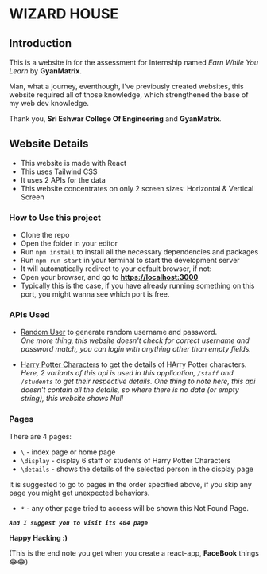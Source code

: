 # WIZARD HOUSE

## Introduction

This is a website in for the assessment for Internship named _Earn While You Learn_ by **GyanMatrix**.

Man, what a journey, eventhough, I've previously created websites, this website required all of those knowledge, which strengthened the base of my web dev knowledge.

Thank you, **Sri Eshwar College Of Engineering** and **GyanMatrix**.

## Website Details

- This website is made with React
- This uses Tailwind CSS
- It uses 2 APIs for the data
- This website concentrates on only 2 screen sizes: Horizontal & Vertical Screen

### **How to Use this project**

- Clone the repo
- Open the folder in your editor
- Run `npm install` to install all the necessary dependencies and packages
- Run `npm run start` in your terminal to start the development server
- It will automatically redirect to your default browser, if not:
- Open your browser, and go to [**https://localhost:3000**](https://localhost:3000)
- Typically this is the case, if you have already running something on this port, you might wanna see which port is free.

### **APIs Used**

- [Random User](https://randomuser.me/api/) to generate random username and password.
  \
  _One more thing, this website doesn't check for correct username and password match, you can login with anything other than empty fields._

- [Harry Potter Characters](https://hp-api.onrender.com/api/characters/) to get the details of HArry Potter characters.
  \
  _Here, 2 variants of this api is used in this application, `/staff` and `/students` to get their respective details. One thing to note here, this api doesn't contain all the details, so where there is no data (or empty string), this website shows Null_

### **Pages**

There are 4 pages:

- `\` - index page or home page
- `\display` - display 6 staff or students of Harry Potter Characters
- `\details` - shows the details of the selected person in the display page

It is suggested to go to pages in the order specified above, if you skip any page you might get unexpected behaviors.

- `*` - any other page tried to access will be shown this Not Found Page.

**_`And I suggest you to visit its 404 page`_**

**Happy Hacking :)**

(This is the end note you get when you create a react-app, **FaceBook** things 😂😂)
